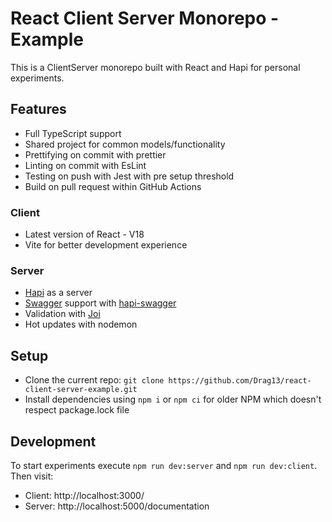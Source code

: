 # React Client Server Monorepo - Example

This is a ClientServer monorepo built with React and Hapi for personal experiments.

## Features

- Full TypeScript support
- Shared project for common models/functionality
- Prettifying on commit with prettier
- Linting on commit with EsLint
- Testing on push with Jest with pre setup threshold
- Build on pull request within GitHub Actions

### Client

- Latest version of React - V18
- Vite for better development experience

### Server

- [Hapi](https://github.com/hapijs/hapi) as a server
- [Swagger](https://swagger.io/) support with [hapi-swagger](https://github.com/hapi-swagger/hapi-swagger)
- Validation with [Joi](https://joi.dev/api/)
- Hot updates with nodemon

## Setup

- Clone the current repo: `git clone https://github.com/Drag13/react-client-server-example.git`
- Install dependencies using `npm i` or `npm ci` for older NPM which doesn't respect package.lock file

## Development

To start experiments execute `npm run dev:server` and `npm run dev:client`. Then visit:

- Client: http://localhost:3000/
- Server: http://localhost:5000/documentation
